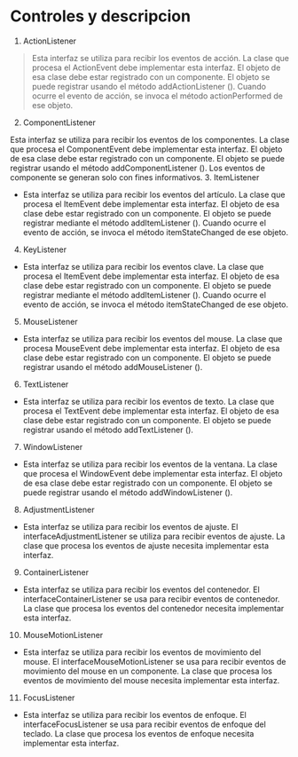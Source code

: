 # Controles y descripcion
1. ActionListener 
> Esta interfaz se utiliza para recibir los eventos de acción. La clase que procesa el ActionEvent debe implementar esta interfaz. El objeto de esa clase debe estar registrado con un componente. El objeto se puede registrar usando el método addActionListener (). Cuando ocurre el evento de acción, se invoca el método actionPerformed de ese objeto.
2. ComponentListener
> 
Esta interfaz se utiliza para recibir los eventos de los componentes. La clase que procesa el ComponentEvent debe implementar esta interfaz. El objeto de esa clase debe estar registrado con un componente. El objeto se puede registrar usando el método addComponentListener (). Los eventos de componente se generan solo con fines informativos.
3. ItemListener 
- Esta interfaz se utiliza para recibir los eventos del artículo. La clase que procesa el ItemEvent debe implementar esta interfaz. El objeto de esa clase debe estar registrado con un componente. El objeto se puede registrar mediante el método addItemListener (). Cuando ocurre el evento de acción, se invoca el método itemStateChanged de ese objeto.
4. KeyListener
- Esta interfaz se utiliza para recibir los eventos clave. La clase que procesa el ItemEvent debe implementar esta interfaz. El objeto de esa clase debe estar registrado con un componente. El objeto se puede registrar mediante el método addItemListener (). Cuando ocurre el evento de acción, se invoca el método itemStateChanged de ese objeto.
5. MouseListener
- Esta interfaz se utiliza para recibir los eventos del mouse. La clase que procesa MouseEvent debe implementar esta interfaz. El objeto de esa clase debe estar registrado con un componente. El objeto se puede registrar usando el método addMouseListener ().
6. TextListener
- Esta interfaz se utiliza para recibir los eventos de texto. La clase que procesa el TextEvent debe implementar esta interfaz. El objeto de esa clase debe estar registrado con un componente. El objeto se puede registrar usando el método addTextListener ().
7. WindowListener
- Esta interfaz se utiliza para recibir los eventos de la ventana. La clase que procesa el WindowEvent debe implementar esta interfaz. El objeto de esa clase debe estar registrado con un componente. El objeto se puede registrar usando el método addWindowListener ().
8. AdjustmentListener
- Esta interfaz se utiliza para recibir los eventos de ajuste. El interfaceAdjustmentListener se utiliza para recibir eventos de ajuste. La clase que procesa los eventos de ajuste necesita implementar esta interfaz.
9. ContainerListener
- Esta interfaz se utiliza para recibir los eventos del contenedor. El interfaceContainerListener se usa para recibir eventos de contenedor. La clase que procesa los eventos del contenedor necesita implementar esta interfaz.
10. MouseMotionListener
- Esta interfaz se utiliza para recibir los eventos de movimiento del mouse. El interfaceMouseMotionListener se usa para recibir eventos de movimiento del mouse en un componente. La clase que procesa los eventos de movimiento del mouse necesita implementar esta interfaz.
11. FocusListener
- Esta interfaz se utiliza para recibir los eventos de enfoque. El interfaceFocusListener se usa para recibir eventos de enfoque del teclado. La clase que procesa los eventos de enfoque necesita implementar esta interfaz.